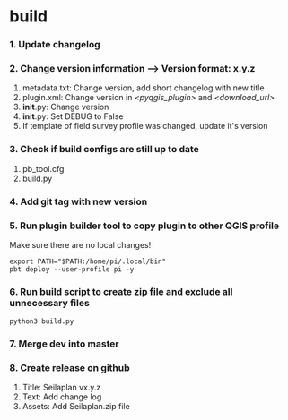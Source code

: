 # build

### 1. Update changelog

### 2. Change version information --> Version format: x.y.z
1. metadata.txt: Change version, add short changelog with new title
2. plugin.xml: Change version in _<pyqgis_plugin>_ and _<download_url>_
3. __init__.py: Change version
4. __init__.py: Set DEBUG to False 
5. If template of field survey profile was changed, update it's version


### 3. Check if build configs are still up to date
1. pb_tool.cfg
2. build.py


### 4. Add git tag with new version


### 5. Run plugin builder tool to copy plugin to other QGIS profile
Make sure there are no local changes!
```
export PATH="$PATH:/home/pi/.local/bin"
pbt deploy --user-profile pi -y
```


### 6. Run build script to create zip file and exclude all unnecessary files
```python3 build.py```


### 7. Merge dev into master


### 8. Create release on github
1. Title: Seilaplan vx.y.z
2. Text: Add change log
3. Assets: Add Seilaplan.zip file
